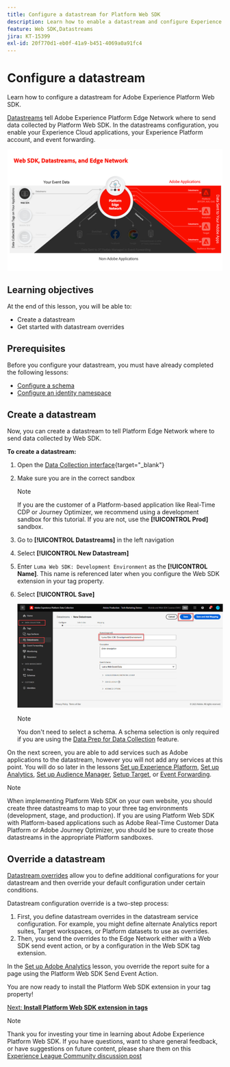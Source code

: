 ```yaml
---
title: Configure a datastream for Platform Web SDK
description: Learn how to enable a datastream and configure Experience Cloud solutions. This lesson is part of the Implement Adobe Experience Cloud with Web SDK tutorial.
feature: Web SDK,Datastreams
jira: KT-15399
exl-id: 20f770d1-eb0f-41a9-b451-4069a0a91fc4
---
```

# Configure a datastream

Learn how to configure a datastream for Adobe Experience Platform Web SDK.

[Datastreams](https://experienceleague.adobe.com/en/docs/experience-platform/datastreams/overview) tell Adobe Experience Platform Edge Network where to send data collected by Platform Web SDK. In the datastreams configuration, you enable your Experience Cloud applications, your Experience Platform account, and event forwarding. 

![Web SDK, datastreams, and Edge Network diagram](assets/dc-websdk-datastreams.png)

## Learning objectives

At the end of this lesson, you will be able to:

* Create a datastream
* Get started with datastream overrides

## Prerequisites

Before you configure your datastream, you must have already completed the following lessons:

* [Configure a schema](configure-schemas.md)
* [Configure an identity namespace](configure-identities.md)

## Create a datastream

Now, you can create a datastream to tell Platform Edge Network where to send data collected by Web SDK.

**To create a datastream:**

1. Open the [Data Collection interface](https://experience.adobe.com/data-collection/){target="_blank"}
1. Make sure you are in the correct sandbox 

   >[!NOTE]
   >
   >If you are the customer of a Platform-based application like Real-Time CDP or Journey Optimizer, we recommend using a development sandbox for this tutorial. If you are not, use the **[!UICONTROL Prod]** sandbox.

1. Go to **[!UICONTROL Datastreams]** in the left navigation
1. Select **[!UICONTROL New Datastream]**
1. Enter `Luma Web SDK: Development Environment` as the **[!UICONTROL Name]**. This name is referenced later when you configure the Web SDK extension in your tag property.
1. Select **[!UICONTROL Save]**

   ![Create the datastream](assets/datastream-create-new-datastream.png)

   >[!NOTE]
   >
   >You don't need to select a schema. A schema selection is only required if you are using the [Data Prep for Data Collection](/help/data-collection/edge/data-prep.md) feature.

On the next screen, you are able to add services such as Adobe applications to the datastream, however you will not add any services at this point. You will do so later in the lessons [Set up Experience Platform](setup-experience-platform.md), [Set up Analytics](setup-analytics.md), [Set up Audience Manager](setup-audience-manager.md), [Setup Target](setup-target.md), or [Event Forwarding](setup-event-forwarding.md).

>[!NOTE]
>
>When implementing Platform Web SDK on your own website, you should create three datastreams to map to your three tag environments (development, stage, and production). If you are using Platform Web SDK with Platform-based applications such as Adobe Real-Time Customer Data Platform or Adobe Journey Optimizer, you should be sure to create those datastreams in the appropriate Platform sandboxes.

## Override a datastream

[Datastream overrides](https://experienceleague.adobe.com/en/docs/experience-platform/datastreams/overrides) allow you to define additional configurations for your datastream and then override your default configuration under certain conditions. 

Datastream configuration override is a two-step process:

1. First, you define datastream overrides in the datastream service configuration. For example, you might define alternate Analytics report suites, Target workspaces, or Platform datasets to use as overrides.
1. Then, you send the overrides to the Edge Network either with a Web SDK send event action, or by a configuration in the Web SDK tag extension.

In the [Set up Adobe Analytics](setup-analytics.md) lesson, you override the report suite for a page using the Platform Web SDK Send Event Action.

You are now ready to install the Platform Web SDK extension in your tag property!

[Next: **Install Platform Web SDK extension in tags**](install-web-sdk.md)

>[!NOTE]
>
>Thank you for investing your time in learning about Adobe Experience Platform Web SDK. If you have questions, want to share general feedback, or have suggestions on future content, please share them on this [Experience League Community discussion post](https://experienceleaguecommunities.adobe.com/t5/adobe-experience-platform-data/tutorial-discussion-implement-adobe-experience-cloud-with-web/td-p/444996)
